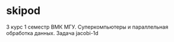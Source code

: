 # skipod
3 курс 1 семестр ВМК МГУ. Суперкомпьютеры и параллельная обработка данных. Задача jacobi-1d
